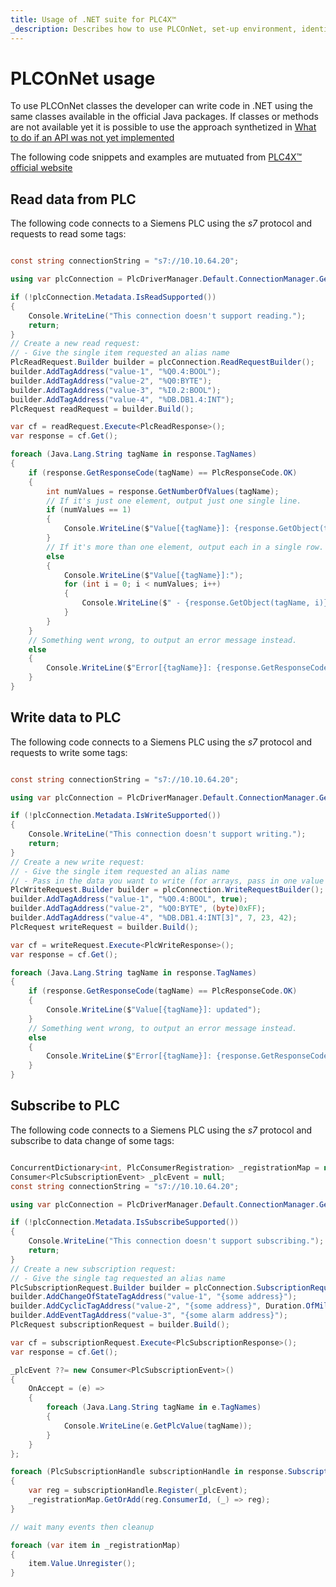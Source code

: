 ```yaml
---
title: Usage of .NET suite for PLC4X™
_description: Describes how to use PLCOnNet, set-up environment, identify the JVM and write good code
---
```


# PLCOnNet usage

To use PLCOnNet classes the developer can write code in .NET using the same classes available in the official Java packages.
If classes or methods are not available yet it is possible to use the approach synthetized in [What to do if an API was not yet implemented](https://jnet.masesgroup.com/articles/API_extensibility.html)

The following code snippets and examples are mutuated from [PLC4X™ official website](https://plc4x.apache.org/plc4x/latest/users/getting-started/plc4j.html)

## Read data from PLC

The following code connects to a Siemens PLC using the _s7_ protocol and requests to read some tags:

``` C#

const string connectionString = "s7://10.10.64.20";

using var plcConnection = PlcDriverManager.Default.ConnectionManager.GetConnection(connectionString);

if (!plcConnection.Metadata.IsReadSupported())
{
    Console.WriteLine("This connection doesn't support reading.");
    return;
}
// Create a new read request:
// - Give the single item requested an alias name
PlcReadRequest.Builder builder = plcConnection.ReadRequestBuilder();
builder.AddTagAddress("value-1", "%Q0.4:BOOL");
builder.AddTagAddress("value-2", "%Q0:BYTE");
builder.AddTagAddress("value-3", "%I0.2:BOOL");
builder.AddTagAddress("value-4", "%DB.DB1.4:INT");
PlcRequest readRequest = builder.Build();

var cf = readRequest.Execute<PlcReadResponse>();
var response = cf.Get();

foreach (Java.Lang.String tagName in response.TagNames)
{
    if (response.GetResponseCode(tagName) == PlcResponseCode.OK)
    {
        int numValues = response.GetNumberOfValues(tagName);
        // If it's just one element, output just one single line.
        if (numValues == 1)
        {
            Console.WriteLine($"Value[{tagName}]: {response.GetObject(tagName)}");
        }
        // If it's more than one element, output each in a single row.
        else
        {
            Console.WriteLine($"Value[{tagName}]:");
            for (int i = 0; i < numValues; i++)
            {
                Console.WriteLine($" - {response.GetObject(tagName, i)}");
            }
        }
    }
    // Something went wrong, to output an error message instead.
    else
    {
        Console.WriteLine($"Error[{tagName}]: {response.GetResponseCode(tagName).Name()}");
    }
}

```

## Write data to PLC

The following code connects to a Siemens PLC using the _s7_ protocol and requests to write some tags:

``` C#

const string connectionString = "s7://10.10.64.20";

using var plcConnection = PlcDriverManager.Default.ConnectionManager.GetConnection(connectionString);

if (!plcConnection.Metadata.IsWriteSupported())
{
    Console.WriteLine("This connection doesn't support writing.");
    return;
}
// Create a new write request:
// - Give the single item requested an alias name
// - Pass in the data you want to write (for arrays, pass in one value for every element)
PlcWriteRequest.Builder builder = plcConnection.WriteRequestBuilder();
builder.AddTagAddress("value-1", "%Q0.4:BOOL", true);
builder.AddTagAddress("value-2", "%Q0:BYTE", (byte)0xFF);
builder.AddTagAddress("value-4", "%DB.DB1.4:INT[3]", 7, 23, 42);
PlcRequest writeRequest = builder.Build();

var cf = writeRequest.Execute<PlcWriteResponse>();
var response = cf.Get();

foreach (Java.Lang.String tagName in response.TagNames)
{
    if (response.GetResponseCode(tagName) == PlcResponseCode.OK)
    {
        Console.WriteLine($"Value[{tagName}]: updated");
    }
    // Something went wrong, to output an error message instead.
    else
    {
        Console.WriteLine($"Error[{tagName}]: {response.GetResponseCode(tagName).Name()}");
    }
}

```

## Subscribe to PLC

The following code connects to a Siemens PLC using the _s7_ protocol and subscribe to data change of some tags:

``` C#

ConcurrentDictionary<int, PlcConsumerRegistration> _registrationMap = new();
Consumer<PlcSubscriptionEvent> _plcEvent = null;
const string connectionString = "s7://10.10.64.20";

using var plcConnection = PlcDriverManager.Default.ConnectionManager.GetConnection(connectionString);

if (!plcConnection.Metadata.IsSubscribeSupported())
{
    Console.WriteLine("This connection doesn't support subscribing.");
    return;
}
// Create a new subscription request:
// - Give the single tag requested an alias name
PlcSubscriptionRequest.Builder builder = plcConnection.SubscriptionRequestBuilder();
builder.AddChangeOfStateTagAddress("value-1", "{some address}");
builder.AddCyclicTagAddress("value-2", "{some address}", Duration.OfMillis(1000));
builder.AddEventTagAddress("value-3", "{some alarm address}");
PlcRequest subscriptionRequest = builder.Build();

var cf = subscriptionRequest.Execute<PlcSubscriptionResponse>();
var response = cf.Get();

_plcEvent ??= new Consumer<PlcSubscriptionEvent>()
{
    OnAccept = (e) =>
    {
        foreach (Java.Lang.String tagName in e.TagNames)
        {
            Console.WriteLine(e.GetPlcValue(tagName));
        }
    }
};

foreach (PlcSubscriptionHandle subscriptionHandle in response.SubscriptionHandles)
{
    var reg = subscriptionHandle.Register(_plcEvent);
    _registrationMap.GetOrAdd(reg.ConsumerId, (_) => reg); 
}

// wait many events then cleanup

foreach (var item in _registrationMap)
{
    item.Value.Unregister();
}

```